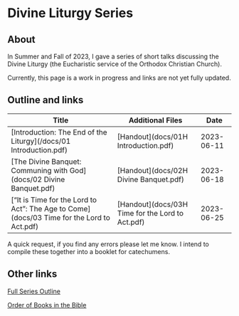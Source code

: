 # Divine Liturgy Series

## About
In Summer and Fall of 2023, I gave a series of short talks discussing the Divine Liturgy (the Eucharistic service of the Orthodox Christian Church).

Currently, this page is a work in progress and links are not yet fully updated.

## Outline and links

Title | Additional Files | Date 
---|---|---
[Introduction: The End of the Liturgy](/docs/01 Introduction.pdf) | [Handout](docs/01H Introduction.pdf) | 2023-06-11
[The Divine Banquet: Communing with God](docs/02 Divine Banquet.pdf) |  [Handout](docs/02H Divine Banquet.pdf) | 2023-06-18
[“It is Time for the Lord to Act”: The Age to Come](docs/03 Time for the Lord to Act.pdf) | [Handout](docs/03H Time for the Lord to Act.pdf) | 2023-06-25

A quick request, if you find any errors please let me know. I intend to compile these together into a booklet for catechumens.

## Other links
[Full Series Outline](Outline.md)  

[Order of Books in the Bible](orderbooks.md) 
